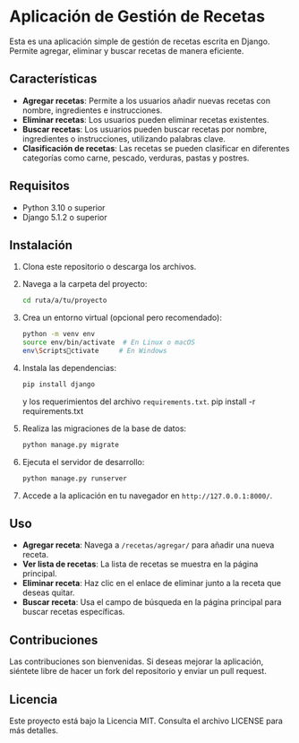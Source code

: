 
# Aplicación de Gestión de Recetas

Esta es una aplicación simple de gestión de recetas escrita en Django. Permite agregar, eliminar y buscar recetas de manera eficiente.

## Características

- **Agregar recetas**: Permite a los usuarios añadir nuevas recetas con nombre, ingredientes e instrucciones.
- **Eliminar recetas**: Los usuarios pueden eliminar recetas existentes.
- **Buscar recetas**: Los usuarios pueden buscar recetas por nombre, ingredientes o instrucciones, utilizando palabras clave.
- **Clasificación de recetas**: Las recetas se pueden clasificar en diferentes categorías como carne, pescado, verduras, pastas y postres.

## Requisitos

- Python 3.10 o superior
- Django 5.1.2 o superior

## Instalación

1. Clona este repositorio o descarga los archivos.
2. Navega a la carpeta del proyecto:
   ```bash
   cd ruta/a/tu/proyecto
   ```
3. Crea un entorno virtual (opcional pero recomendado):
   ```bash
   python -m venv env
   source env/bin/activate  # En Linux o macOS
   env\Scriptsctivate     # En Windows
   ```
4. Instala las dependencias:
   ```bash
   pip install django
   ```
   y los requerimientos del archivo `requirements.txt`.
   pip install -r requirements.txt
   
5. Realiza las migraciones de la base de datos:
   ```bash
   python manage.py migrate
   ```
6. Ejecuta el servidor de desarrollo:
   ```bash
   python manage.py runserver
   ```
7. Accede a la aplicación en tu navegador en `http://127.0.0.1:8000/`.

## Uso

- **Agregar receta**: Navega a `/recetas/agregar/` para añadir una nueva receta.
- **Ver lista de recetas**: La lista de recetas se muestra en la página principal.
- **Eliminar receta**: Haz clic en el enlace de eliminar junto a la receta que deseas quitar.
- **Buscar receta**: Usa el campo de búsqueda en la página principal para buscar recetas específicas.

## Contribuciones

Las contribuciones son bienvenidas. Si deseas mejorar la aplicación, siéntete libre de hacer un fork del repositorio y enviar un pull request.

## Licencia

Este proyecto está bajo la Licencia MIT. Consulta el archivo LICENSE para más detalles.
